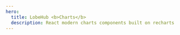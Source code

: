 ```yaml
---
hero:
  title: LobeHub <b>Charts</b>
  description: React modern charts components built on recharts
---
```


<code src="./index.tsx" inline></code>
